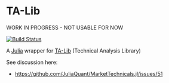# TA-Lib

WORK IN PROGRESS - NOT USABLE FOR NOW

[![Build Status](https://travis-ci.org/femtotrader/TA-Lib.jl.svg?branch=master)](https://travis-ci.org/femtotrader/TA-Lib.jl)

A [Julia](http://julialang.org/) wrapper for [TA-Lib](http://ta-lib.org/) (Technical Analysis Library)

See discussion here:
- https://github.com/JuliaQuant/MarketTechnicals.jl/issues/51
